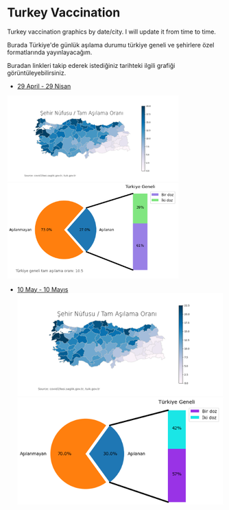 # Turkey Vaccination

Turkey vaccination graphics by date/city. I will update it from time to time.

Burada Türkiye'de günlük aşılama durumu türkiye geneli ve şehirlere özel formatlarında yayınlayacağım.

Buradan linkleri takip ederek istediğiniz tarihteki ilgili grafiği görüntüleyebilirsiniz.

- [29 April - 29 Nisan](https://github.com/battalucar/turkey_vaccination_visualizations/tree/main/29_april)

<p float="left">
  <img src="https://github.com/battalucar/turkey_vaccination_visualizations/blob/main/29_april/map_export.png" width="400" />
  <img src="https://github.com/battalucar/turkey_vaccination_visualizations/blob/main/29_april/graphs/genel-durum.png" width="400" /> 
</p>

- [10 May - 10 Mayıs](https://github.com/battalucar/turkey_vaccination_visualizations/tree/main/10_may)
![map_export.png](https://github.com/battalucar/turkey_vaccination_visualizations/blob/main/10_may/map_export.png)
![genel-durum.png](https://github.com/battalucar/turkey_vaccination_visualizations/blob/main/10_may/graphs/genel-durum.png)

